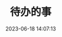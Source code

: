 ---
title: 待办的事
date: 2023-06-18 14:07:13
comments: false
aside: false
type: "todolist"
top_background: https://serv.200038.xyz/2024/09/18/949590.webp
---